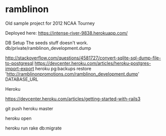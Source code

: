 ramblinon
=========

Old sample project for 2012 NCAA Tourney

Deployed here: https://intense-river-9838.herokuapp.com/

DB Setup
  The seeds stuff doesn't work.
  db/private/ramblinon_development.dump

http://stackoverflow.com/questions/4581727/convert-sqlite-sql-dump-file-to-postgresql
https://devcenter.heroku.com/articles/heroku-postgres-import-export
heroku pg:backups restore 'http://ramblinonpromotions.com/ramblinon_development.dump' DATABASE_URL

Heroku

https://devcenter.heroku.com/articles/getting-started-with-rails3

git push heroku master

heroku open

heroku run rake db:migrate
